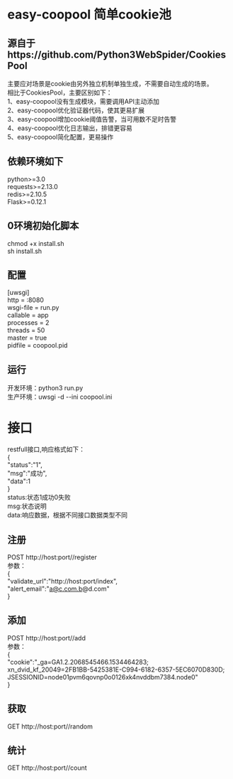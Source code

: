# easy-coopool 简单cookie池
## 源自于https://github.com/Python3WebSpider/CookiesPool
主要应对场景是cookie由另外独立机制单独生成，不需要自动生成的场景。<br>
相比于CookiesPool，主要区别如下：<br>
1、easy-coopool没有生成模块，需要调用API主动添加<br>
2、easy-coopool优化验证器代码，使其更易扩展<br>
3、easy-coopool增加cookie阈值告警，当可用数不足时告警<br>
4、easy-coopool优化日志输出，排错更容易<br>
5、easy-coopool简化配置，更易操作<br>
## 依赖环境如下

python>=3.0<br>
requests>=2.13.0<br>
redis>=2.10.5<br>
Flask>=0.12.1<br>

## 0环境初始化脚本
chmod +x install.sh<br>
sh install.sh<br>

## 配置
[uwsgi]<br>
http = :8080<br>
wsgi-file = run.py<br>
callable = app<br>
processes = 2<br>
threads = 50<br>
master = true<br>
pidfile = coopool.pid<br>

## 运行
开发环境：python3 run.py<br>
生产环境：uwsgi -d --ini coopool.ini 

# 接口
restfull接口,响应格式如下：<br>
{<br>
  "status":"1",<br>
  "msg":"成功",<br>
  "data":1<br>
}<br>
status:状态1成功0失败<br>
msg:状态说明<br>
data:响应数据，根据不同接口数据类型不同
## 注册
POST http://host:port/<website>/register<br>
参数：<br>
{<br>
  "validate_url":"http://host:port/index",<br>
  "alert_email":"a@c.com.b@d.com"<br>
}<br>
## 添加
POST http://host:port/<website>/add<br>
参数：<br>
{<br>
  "cookie":"_ga=GA1.2.2068545466.1534464283; xn_dvid_kf_20049=2FB1BB-5425381E-C994-6182-6357-5EC6070D830D; JSESSIONID=node01pvm6qovnp0o0126xk4nvddbm7384.node0"<br>
}
## 获取
GET http://host:port/<website>/random
## 统计
GET http://host:port/<website>/count
